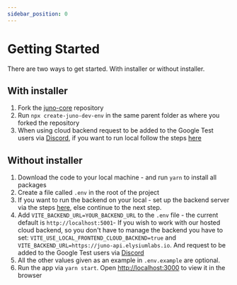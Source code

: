```yaml
---
sidebar_position: 0
---
```


# Getting Started

There are two ways to get started. With installer or without installer.

## With installer

1. Fork the [juno-core](https://github.com/elysium-labs-eu/juno-core) repository
2. Run `npx create-juno-dev-env` in the same parent folder as where you forked the repository
3. When using cloud backend request to be added to the Google Test users via [Discord](https://discord.gg/peRDGMn9xa), if you want to run local follow the steps [here](https://github.com/Elysium-Labs-EU/juno-backend-service/blob/main/README.md)

## Without installer

1.  Download the code to your local machine - and run `yarn` to install all packages
2.  Create a file called `.env` in the root of the project
3.  If you want to run the backend on your local - set up the backend server via the steps [here](https://github.com/Elysium-Labs-EU/juno-backend-service/blob/main/README.md), else continue to the next step.
4.  Add `VITE_BACKEND_URL=YOUR_BACKEND_URL` to the `.env` file - the current default is `http://localhost:5001`- If you wish to work with our hosted cloud backend, so you don't have to manage the backend you have to set: `VITE_USE_LOCAL_FRONTEND_CLOUD_BACKEND=true` and `VITE_BACKEND_URL=https://juno-api.elysiumlabs.io`. And request to be added to the Google Test users via [Discord](https://discord.gg/peRDGMn9xa)
5.  All the other values given as an example in `.env.example` are optional.
6.  Run the app via `yarn start`. Open [http://localhost:3000](http://localhost:3000) to view it in the browser
